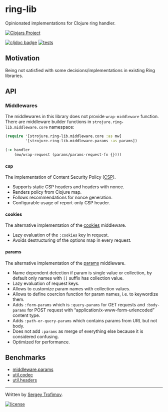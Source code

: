 # ring-lib

Opinionated implementations for Clojure ring handler.

[![Clojars Project](https://img.shields.io/clojars/v/com.github.strojure/ring-lib.svg)](https://clojars.org/com.github.strojure/ring-lib)

[![cljdoc badge](https://cljdoc.org/badge/com.github.strojure/ring-lib)](https://cljdoc.org/d/com.github.strojure/ring-lib)
[![tests](https://github.com/strojure/ring-lib/actions/workflows/tests.yml/badge.svg)](https://github.com/strojure/ring-lib/actions/workflows/tests.yml)

## Motivation

Being not satisfied with some decisions/implementations in existing Ring
libraries.

## API

### Middlewares

The middlewares in this library does not provide `wrap-middleware` function.
There are middleware builder functions in `strojure.ring-lib.middleware.core`
namespace:

```clojure
(require '[strojure.ring-lib.middleware.core :as mw]
         '[strojure.ring-lib.middleware.params :as params])

(-> handler
    (mw/wrap-request (params/params-request-fn {})))
```

#### csp

The implementation of Content Security Policy ([CSP]).

- Supports static CSP headers and headers with nonce.
- Renders policy from Clojure map.
- Follows recommendations for nonce generation.
- Configurable usage of report-only CSP header.

[CSP]: https://developer.mozilla.org/en-US/docs/Web/HTTP/CSP

#### cookies

The alternative implementation of the
[cookies](https://github.com/ring-clojure/ring/blob/master/ring-core/src/ring/middleware/cookies.clj)
middleware.

- Lazy evaluation of the `:cookies` key in request.
- Avoids destructuring of the options map in every request.

#### params

The alternative implementation of the
[params](https://github.com/ring-clojure/ring/blob/master/ring-core/src/ring/middleware/params.clj)
middleware.

- Name dependent detection if param is single value or collection, by default
  only names with `[]` suffix has collection value.
- Lazy evaluation of request keys.
- Allows to customize param names with collection values.
- Allows to define coercion function for param names, i.e. to keywordize them.
- Adds `:form-params` which is `:query-params` for GET requests and
  `:body-params` for POST request with “application/x-www-form-urlencoded”
  content type.
- Adds `:path-or-query-params` which contains params from URL but not body.
- Does not add `:params` as merge of everything else because it is considered confusing.
- Optimized for performance.

## Benchmarks

- [middleware.params](doc/benchmark/middleware_params.clj)
- [util.codec](doc/benchmark/util_codec.clj)
- [util.headers](doc/benchmark/util_headers.clj)

---

Written by [Sergey Trofimov](https://github.com/serioga).

[![license](https://img.shields.io/badge/license-The%20Unlicense-informational)](UNLICENSE)
